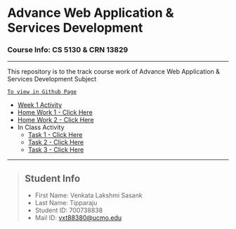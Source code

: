 # Advance Web Application & Services Development
### Course Info: CS 5130 & CRN 13829
---
This repository is to the track course work of Advance Web Application & Services Development Subject

[`To view in Github Page`](https://sasank09.github.io/CS5130_13829/)
- [Week 1 Activity](https://sasank09.github.io/CS5130_13829/Week%201/700738838_Assignment1.html)
- [Home Work 1 - Click Here](https://sasank09.github.io/CS5130_13829/HW1/SalesTaxCalculator.html)
- [Home Work 2 - Click Here](https://sasank09.github.io/CS5130_13829/HW2/FAQs.html)
- In Class Activity
  - [Task 1 - Click Here](https://sasank09.github.io/CS5130_13829/In%20Class%20Activity/Task%201/index.html)
  - [Task 2 - Click Here](https://sasank09.github.io/CS5130_13829/In%20Class%20Activity/Task%202/index.html)
  - [Task 3 - Click Here](https://sasank09.github.io/CS5130_13829/In%20Class%20Activity/Task%203/letter_grade.html)

---
>## Student Info
> - First Name: Venkata Lakshmi Sasank
> - Last Name: Tipparaju
> - Student ID: 700738838
> - Mail ID: vxt88380@ucmo.edu



